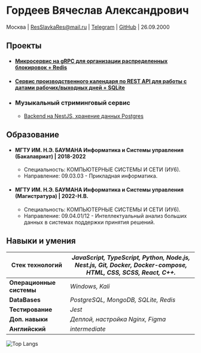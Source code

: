 # Гордеев Вячеслав Александрович

Москва | ResSlavkaRes@mail.ru | [Telegram](https://t.me/slavikpixel) | [GitHub](https://github.com/choodofire) | 26.09.2000

## Проекты

* #### [Микросервис на gRPC для организации распределенных блокировок + Redis](https://github.com/choodofire/shared_storage_redis)

* #### [Сервис производственного календаря по REST API для работы с датами рабочих/выходных дней + SQLite](https://github.com/choodofire/worker-calendar)

* ### Музыкальный стриминговый сервис
    * [Backend на NestJS, хранение данных Postgres](https://github.com/choodofire/MusicService-NestJS-API)


## Образование

* #### МГТУ ИМ. Н.Э. БАУМАНА Информатика и Системы управления (Бакалавриат) | 2018-2022
    * Специальность: КОМПЬЮТЕРНЫЕ СИСТЕМЫ И СЕТИ (ИУ6).
    * Направление: 09.03.03 - Прикладная информатика.

* #### МГТУ ИМ. Н.Э. БАУМАНА Информатика и Системы управления (Магистратура) | 2022-Н.В.
    * Специальность: КОМПЬЮТЕРНЫЕ СИСТЕМЫ И СЕТИ (ИУ6).
    * Направление: 09.04.01/12 - Интеллектуальный анализ больших данных в системах поддержки принятия решений.

## Навыки и умения

| **Стек технологий** | *JavaScript, TypeScript, Python, Node.js, Nest.js, Git, Docker, Docker-compose, HTML, CSS, SCSS, React, C++.* |
|---------------------|----------------------------------------------------------------------------------------------------------------------|
| **Операционные системы** | *Windows, Kali* | 
| **DataBases** | *PostgreSQL, MongoDB, SQLite, Redis* | 
| **Тестирование** | *Jest* | 
| **Доп. навыки** | *Деплой, настройка Nginx, Figma* | 
| **Английский** | *intermediate* | 

![Top Langs](https://github-readme-stats.vercel.app/api/top-langs/?username=choodofire&layout=compact)
